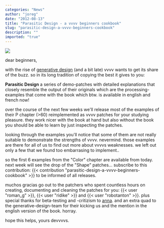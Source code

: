 ```yaml
---
categories: "News"
author: "joreg"
date: "2012-08-13"
title: "Parasitic Design - a vvvv beginners cookbook"
slug: "parasitic-design-a-vvvv-beginners-cookbook"
description: ""
imported: "true"
---
```



![](parasiticdesign.png) 

dear beginners,

with the rise of [generative design](http://en.wikipedia.org/wiki/Generative_Design) (and a bit late) vvvv wants to get its share of the buzz. so in its long tradition of copying the best it gives to you:

**Parasitic Design** a series of demo-patches with detailed explanations that closely resemble the output of their originals which are the processing-examples that come with the book
 [](http://www.generative-gestaltung.de) 
which btw. is available in english and french now!

over the course of the next few weeks we'll release most of the examples of their P chapter (>60) reimplemented as vvvv patches for your studying pleasure. they work nicer with the book at hand but also without the book you should be able to learn by just inspecting the patches.

looking through the examples you'll notice that some of them are not really suitable to demonstrate the strengths of vvvv. nevermind. those examples are there for all of us to find out more about vvvvs weaknesses. we left out only a few that we found too embarrasing to implement..

so the first 6 examples from the "Color" chapter are available from today. next week will see the drop of the "Shape" patches... subscribe to this contribution:
{{< contribution "parasitic-design-a-vvvv-beginners-cookbook" >}}
to be informed of all releases.

muchos gracias go out to the patchers who spent countless hours on creating, documenting and cleaning the patches for you: {{< user "roman_g" >}}, {{< user "ridike" >}} and {{< user "robotanton" >}}. plus special thanks for beta-testing and -critizism to [anna](http://www.kingkasimir.de/). and an extra quad to the generative-design-team for their kicking us and the mention in the english version of the book. horray. 

hope this helps,
yours devvvvs.